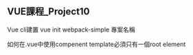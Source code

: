 ## VUE課程_Project10
Vue cli建置
vue init webpack-simple 專案名稱

如何在.vue中使用compenent
template必須只有一個root element